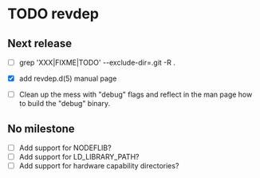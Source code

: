 TODO revdep
===========


Next release
------------
  - [ ] grep 'XXX\|FIXME\|TODO' --exclude-dir=.git  -R .
  - [x] add revdep.d(5) manual page
  - [ ] Clean up the mess with "debug" flags and reflect in the man page how to
        build the "debug" binary.


No milestone
------------
  - [ ] Add support for NODEFLIB?
  - [ ] Add support for LD_LIBRARY_PATH?
  - [ ] Add support for hardware capability directories?
